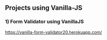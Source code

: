 ## Projects using Vanilla-JS

### 1) Form Validator using VanillaJS
https://vanilla-form-validator20.herokuapp.com/
